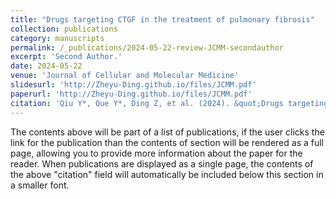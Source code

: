 ```yaml
---
title: "Drugs targeting CTGF in the treatment of pulmonary fibrosis"
collection: publications
category: manuscripts
permalink: /_publications/2024-05-22-review-JCMM-secondauthor
excerpt: 'Second Author.'
date: 2024-05-22
venue: 'Journal of Cellular and Molecular Medicine'
slidesurl: 'http://Zheyu-Ding.github.io/files/JCMM.pdf'
paperurl: 'http://Zheyu-Ding.github.io/files/JCMM.pdf'
citation: 'Qiu Y*, Que Y*, Ding Z, et al. (2024). &quot;Drugs targeting CTGF in the treatment of pulmonary fibrosis.&quot; <i>Journal of Cellular and Molecular Medicine</i>. 28(10):e18448.'
---
```


The contents above will be part of a list of publications, if the user clicks the link for the publication than the contents of section will be rendered as a full page, allowing you to provide more information about the paper for the reader. When publications are displayed as a single page, the contents of the above "citation" field will automatically be included below this section in a smaller font.
